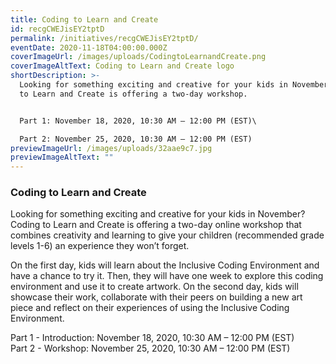 ```yaml
---
title: Coding to Learn and Create
id: recgCWEJisEY2tptD
permalink: /initiatives/recgCWEJisEY2tptD/
eventDate: 2020-11-18T04:00:00.000Z
coverImageUrl: /images/uploads/CodingtoLearnandCreate.png
coverImageAltText: Coding to Learn and Create logo
shortDescription: >-
  Looking for something exciting and creative for your kids in November? Coding
  to Learn and Create is offering a two-day workshop.


  Part 1: November 18, 2020, 10:30 AM – 12:00 PM (EST)\

  Part 2: November 25, 2020, 10:30 AM – 12:00 PM (EST)
previewImageUrl: /images/uploads/32aae9c7.jpg
previewImageAltText: ""
---
```

### Coding to Learn and Create

Looking for something exciting and creative for your kids in November? Coding to Learn and Create is offering a two-day online workshop that combines creativity and learning to give your children (recommended grade levels 1-6) an experience they won’t forget.

On the first day, kids will learn about the Inclusive Coding Environment and have a chance to try it. Then, they will have one week to explore this coding environment and use it to create artwork. On the second day, kids will showcase their work, collaborate with their peers on building a new art piece and reflect on their experiences of using the Inclusive Coding Environment.

Part 1 - Introduction: November 18, 2020, 10:30 AM – 12:00 PM (EST)  
Part 2 - Workshop: November 25, 2020, 10:30 AM – 12:00 PM (EST)
